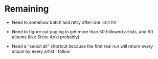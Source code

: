 # Remaining

* Need to somehow batch and retry after rate limit hit

* Need to figure out paging to get more than 50 followed artists, and 50 albums (like Steve Aoki probably)

* Need a "select all" shortcut because the first real run will return every album by every artist I follow
